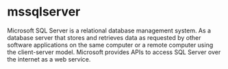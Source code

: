 # mssqlserver
Microsoft SQL Server is a relational database management system. As a database server that stores and retrieves data as requested by other software applications on the same computer or a remote computer using the client-server model. Microsoft provides APIs to access SQL Server over the internet as a web service.
